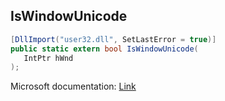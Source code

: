 ## IsWindowUnicode

```csharp
[DllImport("user32.dll", SetLastError = true)]
public static extern bool IsWindowUnicode(
   IntPtr hWnd
);
```

Microsoft documentation: [Link](https://docs.microsoft.com/en-us/windows/win32/api/winuser/nf-winuser-iswindowunicode)
